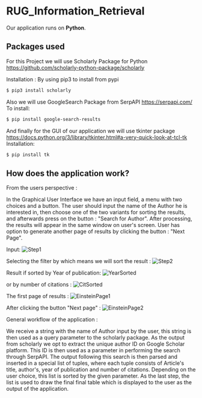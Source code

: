 # RUG_Information_Retrieval

Our application runs on **Python**.

## Packages used

For this Project we will use Scholarly Package for Python
https://github.com/scholarly-python-package/scholarly

Installation :
By using pip3 to install from pypi
```bash
$ pip3 install scholarly
```

Also we will use GoogleSearch Package from SerpAPI https://serpapi.com/
To install:
```bash
$ pip install google-search-results
```

And finally for the GUI of our application we will use tkinter package https://docs.python.org/3/library/tkinter.html#a-very-quick-look-at-tcl-tk
Installation:
```bash
$ pip install tk
```

## How does the application work?

From the users perspective : 

In the Graphical User Interface we have an input field, a menu with two choices and a button.
The user should input the name of the Author he is interested in, then choose one of the two variants for sorting the results, and afterwards press on the button : "Search for Author". After processing, the results will appear in the same window on user's screen. User has option to generate another page of results by clicking the button : "Next Page".

Input:
![Step1](https://user-images.githubusercontent.com/61204251/134287995-28bc255c-192a-4785-ace6-aa038e03ec80.png)

Selecting the filter by which means we will sort the result : 
![Step2](https://user-images.githubusercontent.com/61204251/134288021-4b0484a9-ef6d-477a-9b42-afa38f4d3dbb.png)

Result if sorted by Year of publication:
![YearSorted](https://user-images.githubusercontent.com/61204251/134288255-4331178b-4cf5-4b7a-b134-41ce71308aee.png)


or by number of citations :
![CitSorted](https://user-images.githubusercontent.com/61204251/134288034-9f4ecd31-90a6-4fac-bb38-069df1e1041e.png)

The first page of results :
![EinsteinPage1](https://user-images.githubusercontent.com/61204251/134288045-e6af8c76-2791-4b6a-86e7-4144b42a8046.png)

After clicking the button "Next page" :
![EinsteinPage2](https://user-images.githubusercontent.com/61204251/134288052-90109902-9df9-46d3-82ca-8a58be1175b1.png)

General workflow of the application :

We receive a string with the name of Author input by the user, this string is then used as a query parameter to the scholarly package. As the output from scholarly we opt to extract the unique author ID on Google Scholar platform. This ID is then used as a parameter in performing the search through SerpAPI. The output following this search is then parsed and inserted in a special list of tuples, where each tuple consists of Article's title, author's, year of publication and number of citations. Depending on the user choice, this list is sorted by the given parameter. As the last step, the list is used to draw the final final table which is displayed to the user as the output of the application.
